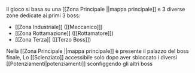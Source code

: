 Il gioco si basa su una [[Zona Principale ||mappa principale]] e 3 diverse zone dedicate ai primi 3 boss:

- [[Zona Industriale]] ([[Meccanico]])
- [[Zona Rottamazione]] ([[Rottamatore]])
- [[Zona Terza]] ([[Terzo Boss]])

Nella [[Zona Principale ||mappa principale]] è presente il palazzo del boss finale, Lo [[Scienziato]]
accessibile solo dopo aver sbloccato i diversi [[Potenziamenti|potenziamenti]] sconfiggendo gli altri boss

